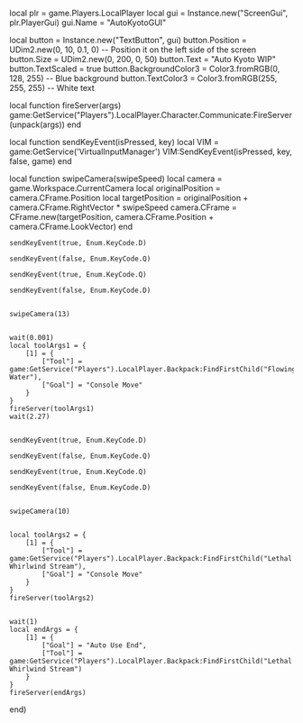 local plr = game.Players.LocalPlayer
local gui = Instance.new("ScreenGui", plr.PlayerGui)
gui.Name = "AutoKyotoGUI"


local button = Instance.new("TextButton", gui)
button.Position = UDim2.new(0, 10, 0.1, 0)  -- Position it on the left side of the screen
button.Size = UDim2.new(0, 200, 0, 50)
button.Text = "Auto Kyoto WIP"
button.TextScaled = true
button.BackgroundColor3 = Color3.fromRGB(0, 128, 255)  -- Blue background
button.TextColor3 = Color3.fromRGB(255, 255, 255)  -- White text


local function fireServer(args)
    game:GetService("Players").LocalPlayer.Character.Communicate:FireServer(unpack(args))
end


local function sendKeyEvent(isPressed, key)
    local VIM = game:GetService('VirtualInputManager')
    VIM:SendKeyEvent(isPressed, key, false, game)
end


local function swipeCamera(swipeSpeed)
    local camera = game.Workspace.CurrentCamera
    local originalPosition = camera.CFrame.Position
    local targetPosition = originalPosition + camera.CFrame.RightVector * swipeSpeed
    camera.CFrame = CFrame.new(targetPosition, camera.CFrame.Position + camera.CFrame.LookVector)
end

 
    sendKeyEvent(true, Enum.KeyCode.D)
    
    sendKeyEvent(false, Enum.KeyCode.Q)

    sendKeyEvent(true, Enum.KeyCode.Q)
    
    sendKeyEvent(false, Enum.KeyCode.D)

   
    swipeCamera(13)

   
    wait(0.001)
    local toolArgs1 = {
        [1] = {
            ["Tool"] = game:GetService("Players").LocalPlayer.Backpack:FindFirstChild("Flowing Water"),
            ["Goal"] = "Console Move"
        }
    }
    fireServer(toolArgs1)
    wait(2.27)

 
    sendKeyEvent(true, Enum.KeyCode.D)
    
    sendKeyEvent(false, Enum.KeyCode.Q)

    sendKeyEvent(true, Enum.KeyCode.Q)
    
    sendKeyEvent(false, Enum.KeyCode.D)

  
    swipeCamera(10)

 
    local toolArgs2 = {
        [1] = {
            ["Tool"] = game:GetService("Players").LocalPlayer.Backpack:FindFirstChild("Lethal Whirlwind Stream"),
            ["Goal"] = "Console Move"
        }
    }
    fireServer(toolArgs2)

 
    wait(1)
    local endArgs = {
        [1] = {
            ["Goal"] = "Auto Use End",
            ["Tool"] = game:GetService("Players").LocalPlayer.Backpack:FindFirstChild("Lethal Whirlwind Stream")
        }
    }
    fireServer(endArgs)
end)
